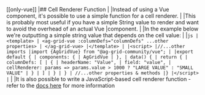 [[only-vue]]
|## Cell Renderer Function
|
|Instead of using a Vue component, it's possible to use a simple function for a cell renderer.
|
|This is probably most useful if you have a simple String value to render and want to avoid the overhead of an actual Vue
|component.
|
|In the example below we're outputting a simple string value that depends on the cell value:
|
|`js |<template> | <ag-grid-vue :columnDefs="columnDefs" ...other properties> | </ag-grid-vue> |</template> | |<script> |//...other imports |import {AgGridVue} from "@ag-grid-community/vue"; | |export default { | components: { | AgGridVue | }, | data() { | return { | columnDefs: [ | { | headerName: "Value", | field: "value", | cellRenderer: params => params.value > 1000 ? "LARGE VALUE" : "SMALL VALUE" | } | ] | } | } | //...other properties & methods |} |</script> |`
|
|It is also possible to write a JavaScript-based cell renderer function - refer to the [docs here](../../javascript-data-grid/component-cell-renderer/#cell-renderer-function) for more information
